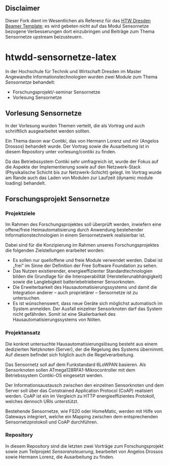 ## Disclaimer

Dieser Fork dient im Wesentlichen als Referenz für das [HTW Dresden Beamer Template](https://github.com/stura-htw-dresden/LaTeX-Beamer-Template-HTWDD/blob/master/README.markdown); es wird gebeten nicht auf das Modul Sensornetze bezogene Verbesserungen dort einzubringen und Beiträge zum Thema Sensornetze upstream beizusteuern.

# htwdd-sensornetze-latex

In der Hochschule für Technik und Wirtschaft Dresden im Master Angewandte
Informationstechnologien wurden zwei Module zum Thema *Sensornetze* behandelt:

- Forschungsprojekt/-seminar Sensornetze
- Vorlesung Sensornetze


## Vorlesung Sensornetze

In der Vorlesung wurden Themen verteilt, die als Vortrag und auch schriiftlich
ausgearbeitet werden sollten.

Ein Thema davon war Contiki, das von Hermann Lorenz und mir (Angelos Drossos)
behandelt wurde. Der Vortrag sowie die Ausarbeitung ist in diesem Repository
unter vorlesung/contiki zu finden.

Da das Betriebssystem Contiki sehr umfragreich ist, wurde der Fokus auf die
Aspekte der Implementierung sowie auf den Netzwerk-Stack (Physikalische Schicht
bis zur Netzwerk-Schicht) gelegt. Im Vortrag wurde am Rande auch das Laden von
Modulen zur Laufzeit (dynamic module loading) behandelt.


## Forschungsprojekt Sensornetze

### Projektziele

Im Rahmen des Forschungsprojektes soll
überprüft werden, inwiefern eine offene/freie Heimautomatisierung
durch Anwendung bestehender Informationstechnologien in
einem Sensornetzwerk realisierbar ist.

Dabei sind für die Konzipierung im Rahmen unseres
Forschungsprojektes die folgenden Zielstellungen erarbeitet
worden:

- Es sollen nur quelloffene und freie Module verwendet
  werden. Dabei ist „frei“ im Sinne der Definition der Free
  Software Foundation zu sehen.
- Das Nutzen existierender, energieeffizienter Standardtechnologien bilden
  die Grundlage für die Interoperabilität (Herstellerunabhängigkeit)
  sowie die Langlebigkeit batteriebetriebener Sensorknoten.
- Die Erweiterbarkeit des Hausautomatisierungssystems
  und damit die Integration anderer – auch proprietärer
  – Sensornetze ist zu untersuchen.
- Es ist wünschenswert, dass neue Geräte sich möglichst
  automatisch im System anmelden. Der Ausfall einzelner
  Sensorknoten darf das System nicht gefährden. Somit ist
  eine Skalierbarkeit des Hausautomatisierungssystems von
  Nöten.


### Projektansatz

Die konkret untersuchte Hausautomatisierungslösung besteht
aus einem dedizierten Netzknoten (Server), der die Regelung
des Systems übernimmt. Auf diesem befindet sich folglich
auch die Regelverarbeitung.

Das Sensornetz soll auf dem Funkstandard 6LoWPAN basieren.
Als Sensorknoten sollen ATmega128RFA1-Mikrocontroller
mit dem Betriebssystem Contiki-OS eingesetzt werden.

Der Informationsaustausch zwischen den einzelnen Sensorknoten
und dem Server soll über das Constrained Application
Protocol (CoAP) realisiert werden. CoAP ist ein im Vergleich
zu HTTP energieeffizientes Protokoll, welches dennoch URIs
unterstützt.

Bestehende Sensornetze, wie FS20 oder HomeMatic, werden
mit Hilfe von Gateways integriert, welche ein Mapping
zwischen dem entsprechenden Sensornetzprotokoll und CoAP
durchführen.


### Repository

In diesem Repository sind die letzten zwei Vorträge zum Forschungsprojekt
sowie zum Teilprojekt *Sensoransteuerung*, bearbeitet von Angelos Drossos
sowie Hermann Lorenz, die Ausarbeitung zu finden.
